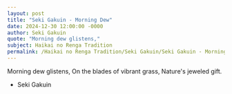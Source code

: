 ```yaml
---
layout: post
title: "Seki Gakuin - Morning Dew"
date: 2024-12-30 12:00:00 -0000
author: Seki Gakuin
quote: "Morning dew glistens,"
subject: Haikai no Renga Tradition
permalink: /Haikai no Renga Tradition/Seki Gakuin/Seki Gakuin - Morning Dew
---
```


Morning dew glistens,
On the blades of vibrant grass,
Nature's jeweled gift.

- Seki Gakuin
